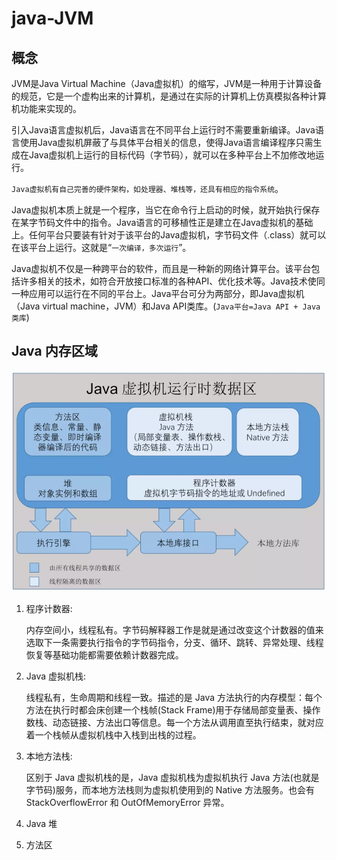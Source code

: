 # java-JVM

## 概念

JVM是Java Virtual Machine（Java虚拟机）的缩写，JVM是一种用于计算设备的规范，它是一个虚构出来的计算机，是通过在实际的计算机上仿真模拟各种计算机功能来实现的。

引入Java语言虚拟机后，Java语言在不同平台上运行时不需要重新编译。Java语言使用Java虚拟机屏蔽了与具体平台相关的信息，使得Java语言编译程序只需生成在Java虚拟机上运行的目标代码（字节码），就可以在多种平台上不加修改地运行。

`Java虚拟机有自己完善的硬件架构，如处理器、堆栈等，还具有相应的指令系统`。

Java虚拟机本质上就是一个程序，当它在命令行上启动的时候，就开始执行保存在某字节码文件中的指令。Java语言的可移植性正是建立在Java虚拟机的基础上。任何平台只要装有针对于该平台的Java虚拟机，字节码文件（.class）就可以在该平台上运行。这就是“`一次编译，多次运行`”。

Java虚拟机不仅是一种跨平台的软件，而且是一种新的网络计算平台。该平台包括许多相关的技术，如符合开放接口标准的各种API、优化技术等。Java技术使同一种应用可以运行在不同的平台上。Java平台可分为两部分，即Java虚拟机（Java virtual machine，JVM）和Java API类库。(`Java平台=Java API + Java类库`)

## Java 内存区域

![java运行时内存](pic/JVM-Memery.png)

1. 程序计数器:

    内存空间小，线程私有。字节码解释器工作是就是通过改变这个计数器的值来选取下一条需要执行指令的字节码指令，分支、循环、跳转、异常处理、线程恢复等基础功能都需要依赖计数器完成。
2. Java 虚拟机栈:

    线程私有，生命周期和线程一致。描述的是 Java 方法执行的内存模型：每个方法在执行时都会床创建一个栈帧(Stack Frame)用于存储局部变量表、操作数栈、动态链接、方法出口等信息。每一个方法从调用直至执行结束，就对应着一个栈帧从虚拟机栈中入栈到出栈的过程。
3. 本地方法栈:

    区别于 Java 虚拟机栈的是，Java 虚拟机栈为虚拟机执行 Java 方法(也就是字节码)服务，而本地方法栈则为虚拟机使用到的 Native 方法服务。也会有 StackOverflowError 和 OutOfMemoryError 异常。
4. Java 堆
5. 方法区

